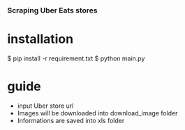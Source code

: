 ### Scraping Uber Eats stores

# installation
$ pip install -r requirement.txt
$ python main.py

# guide
- input Uber store url
- Images will be downloaded into download_image folder
- Informations are saved into xls folder